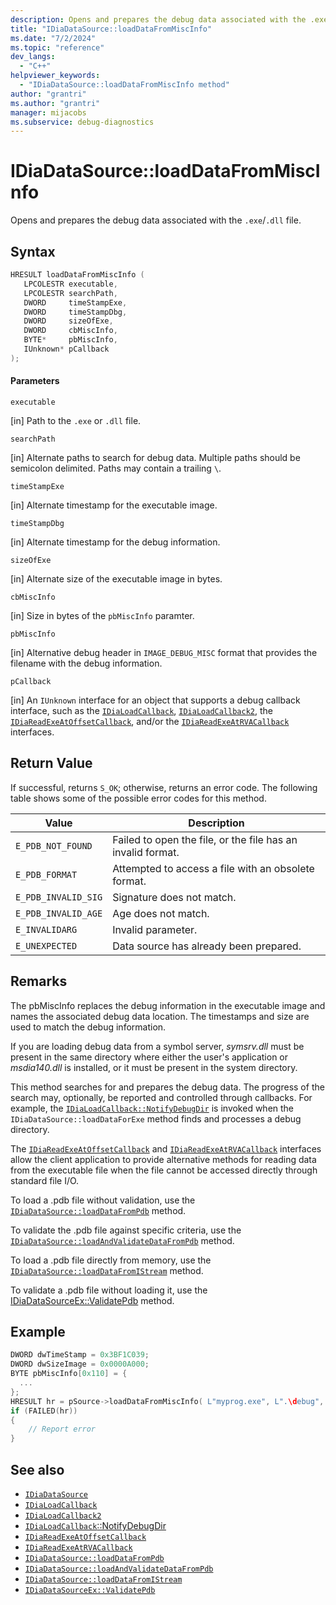 ```yaml
---
description: Opens and prepares the debug data associated with the .exe/.dll file.
title: "IDiaDataSource::loadDataFromMiscInfo"
ms.date: "7/2/2024"
ms.topic: "reference"
dev_langs:
  - "C++"
helpviewer_keywords:
  - "IDiaDataSource::loadDataFromMiscInfo method"
author: "grantri"
ms.author: "grantri"
manager: mijacobs
ms.subservice: debug-diagnostics
---
```


# IDiaDataSource::loadDataFromMiscInfo

Opens and prepares the debug data associated with the `.exe`/`.dll` file.

## Syntax

```c++
HRESULT loadDataFromMiscInfo (
   LPCOLESTR executable,
   LPCOLESTR searchPath,
   DWORD     timeStampExe,
   DWORD     timeStampDbg,
   DWORD     sizeOfExe,
   DWORD     cbMiscInfo,
   BYTE*     pbMiscInfo,
   IUnknown* pCallback
);
```

#### Parameters

`executable`

[in] Path to the `.exe` or `.dll` file.

`searchPath`

[in] Alternate paths to search for debug data. Multiple paths should be semicolon delimited. Paths may contain a trailing `\`.

`timeStampExe`

[in] Alternate timestamp for the executable image.

`timeStampDbg`

[in] Alternate timestamp for the debug information.

`sizeOfExe`

[in] Alternate size of the executable image in bytes.

`cbMiscInfo`

[in] Size in bytes of the `pbMiscInfo` paramter.

`pbMiscInfo`

[in] Alternative debug header in `IMAGE_DEBUG_MISC` format that provides the filename with the debug information.

`pCallback`

[in] An `IUnknown` interface for an object that supports a debug callback interface, such as the [`IDiaLoadCallback`](../../debugger/debug-interface-access/idialoadcallback.md), [`IDiaLoadCallback2`](../../debugger/debug-interface-access/idialoadcallback2.md), the [`IDiaReadExeAtOffsetCallback`](../../debugger/debug-interface-access/idiareadexeatoffsetcallback.md), and/or the [`IDiaReadExeAtRVACallback`](../../debugger/debug-interface-access/idiareadexeatrvacallback.md) interfaces.

## Return Value

If successful, returns `S_OK`; otherwise, returns an error code. The following table shows some of the possible error codes for this method.

|Value|Description|
|-----------|-----------------|
|`E_PDB_NOT_FOUND`|Failed to open the file, or the file has an invalid format.|
|`E_PDB_FORMAT`|Attempted to access a file with an obsolete format.|
|`E_PDB_INVALID_SIG`|Signature does not match.|
|`E_PDB_INVALID_AGE`|Age does not match.|
|`E_INVALIDARG`|Invalid parameter.|
|`E_UNEXPECTED`|Data source has already been prepared.|

## Remarks

The pbMiscInfo replaces the debug information in the executable image and names the associated debug data location. The timestamps and size are used to match the debug information.

If you are loading debug data from a symbol server, *symsrv.dll* must be present in the same directory where either the user's application or *msdia140.dll* is installed, or it must be present in the system directory.

This method searches for and prepares the debug data. The progress of the search may, optionally, be reported and controlled through callbacks. For example, the [`IDiaLoadCallback::NotifyDebugDir`](../../debugger/debug-interface-access/idialoadcallback-notifydebugdir.md) is invoked when the `IDiaDataSource::loadDataForExe` method finds and processes a debug directory.

The [`IDiaReadExeAtOffsetCallback`](../../debugger/debug-interface-access/idiareadexeatoffsetcallback.md) and [`IDiaReadExeAtRVACallback`](../../debugger/debug-interface-access/idiareadexeatrvacallback.md) interfaces allow the client application to provide alternative methods for reading data from the executable file when the file cannot be accessed directly through standard file I/O.

To load a .pdb file without validation, use the [`IDiaDataSource::loadDataFromPdb`](../../debugger/debug-interface-access/idiadatasource-loaddatafrompdb.md) method.

To validate the .pdb file against specific criteria, use the [`IDiaDataSource::loadAndValidateDataFromPdb`](../../debugger/debug-interface-access/idiadatasource-loadandvalidatedatafrompdb.md) method.

To load a .pdb file directly from memory, use the [`IDiaDataSource::loadDataFromIStream`](../../debugger/debug-interface-access/idiadatasource-loaddatafromistream.md) method.

To validate a .pdb file without loading it, use the [IDiaDataSourceEx::ValidatePdb](../../debugger/debug-interface-access/idiadatasourceex-validatepdb.md) method.

## Example

```c++
DWORD dwTimeStamp = 0x3BF1C039;
DWORD dwSizeImage = 0x0000A000;
BYTE pbMiscInfo[0x110] = {
  ...
};
HRESULT hr = pSource->loadDataFromMiscInfo( L"myprog.exe", L".\debug", dwTimeStamp, dwTimeStamp, dwSizeOfImage, sizeof(pbMiscInfo), pbMiscInfo, nullptr);
if (FAILED(hr))
{
    // Report error
}
```

## See also

- [`IDiaDataSource`](../../debugger/debug-interface-access/idiadatasource.md)
- [`IDiaLoadCallback`](../../debugger/debug-interface-access/idialoadcallback.md)
- [`IDiaLoadCallback2`](../../debugger/debug-interface-access/idialoadcallback2.md)
- [`IDiaLoadCallback`::NotifyDebugDir](../../debugger/debug-interface-access/idialoadcallback-notifydebugdir.md)
- [`IDiaReadExeAtOffsetCallback`](../../debugger/debug-interface-access/idiareadexeatoffsetcallback.md)
- [`IDiaReadExeAtRVACallback`](../../debugger/debug-interface-access/idiareadexeatrvacallback.md)
- [`IDiaDataSource::loadDataFromPdb`](../../debugger/debug-interface-access/idiadatasource-loaddatafrompdb.md)
- [`IDiaDataSource::loadAndValidateDataFromPdb`](../../debugger/debug-interface-access/idiadatasource-loadandvalidatedatafrompdb.md)
- [`IDiaDataSource::loadDataFromIStream`](../../debugger/debug-interface-access/idiadatasource-loaddatafromistream.md)
- [`IDiaDataSourceEx::ValidatePdb`](../../debugger/debug-interface-access/idiadatasourceex-validatepdb.md)
